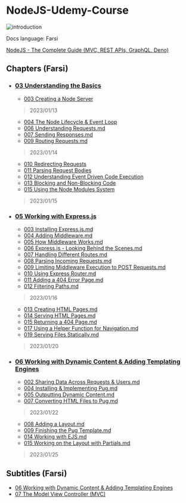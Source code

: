 # NodeJS-Udemy-Course

![introduction](https://ehsan.storage.iran.liara.space/git-hub/Udemy-NodeJS-Zero-To-Mastery/introduction.png)

Docs language: Farsi

[NodeJS - The Complete Guide (MVC, REST APIs, GraphQL, Deno)](https://www.udemy.com/course/nodejs-the-complete-guide/)

## Chapters (Farsi)
- ### [03 Understanding the Basics](03%20Understanding%20the%20Basics)
  - [003 Creating a Node Server](03%20Understanding%20the%20Basics/003%20Creating%20a%20Node%20Server.md)
  > 2023/01/13
  - [004 The Node Lifecycle & Event Loop](03%20Understanding%20the%20Basics/004%20The%20Node%20Lifecycle%20&%20Event%20Loop.md)
  - [006 Understanding Requests.md](03%20Understanding%20the%20Basics/006%20Understanding%20Requests.md)
  - [007 Sending Responses.md](03%20Understanding%20the%20Basics/007%20Sending%20Responses.md)
  - [009 Routing Requests.md](03%20Understanding%20the%20Basics/009%20Routing%20Requests.md)
  > 2023/01/14
  - [010 Redirecting Requests](03%20Understanding%20the%20Basics/010%20Redirecting%20Requests.md)
  - [011 Parsing Request Bodies](03%20Understanding%20the%20Basics/011%20Parsing%20Request%20Bodies.md)
  - [012 Understanding Event Driven Code Execution](03%20Understanding%20the%20Basics/012%20Understanding%20Event%20Driven%20Code%20Execution.md)
  - [013 Blocking and Non-Blocking Code](03%20Understanding%20the%20Basics/013%20Blocking%20and%20Non-Blocking%20Code.md)
  - [015 Using the Node Modules System](03%20Understanding%20the%20Basics/015%20Using%20the%20Node%20Modules%20System.md)
  > 2023/01/15
- ### [05 Working with Express.js](05%20Working%20with%20Express.js)
  - [003 Installing Express.js.md](05%20Working%20with%20Express.js/003%20Installing%20Express.js.md)
  - [004 Adding Middleware.md](05%20Working%20with%20Express.js/004%20Adding%20Middleware.md)
  - [005 How Middleware Works.md](05%20Working%20with%20Express.js/005%20How%20Middleware%20Works.md)
  - [006 Express.js - Looking Behind the Scenes.md](05%20Working%20with%20Express.js/006%20Express.js%20-%20Looking%20Behind%20the%20Scenes.md)
  - [007 Handling Different Routes.md](05%20Working%20with%20Express.js/007%20Handling%20Different%20Routes.md)
  - [008 Parsing Incoming Requests.md](05%20Working%20with%20Express.js/008%20Parsing%20Incoming%20Requests.md)
  - [009 Limiting Middleware Execution to POST Requests.md](05%20Working%20with%20Express.js/009%20Limiting%20Middleware%20Execution%20to%20POST%20Requests.md)
  - [010 Using Express Router.md](05%20Working%20with%20Express.js/010%20Using%20Express%20Router.md)
  - [011 Adding a 404 Error Page.md](05%20Working%20with%20Express.js/011%20Adding%20a%20404%20Error%20Page.md)
  - [012 Filtering Paths.md](05%20Working%20with%20Express.js/012%20Filtering%20Paths.md)
  > 2023/01/16
  - [013 Creating HTML Pages.md](05%20Working%20with%20Express.js/013%20Creating%20HTML%20Pages.md)
  - [014 Serving HTML Pages.md](05%20Working%20with%20Express.js/014%20Serving%20HTML%20Pages.md)
  - [015 Returning a 404 Page.md](05%20Working%20with%20Express.js/015%20Returning%20a%20404%20Page.md)
  - [017 Using a Helper Function for Navigation.md](05%20Working%20with%20Express.js/017%20Using%20a%20Helper%20Function%20for%20Navigation.md)
  - [019 Serving Files Statically.md](05%20Working%20with%20Express.js/019%20Serving%20Files%20Statically.md)
  > 2023/01/20
- ### [06 Working with Dynamic Content & Adding Templating Engines](06%20Working%20with%20Dynamic%20Content%20&%20Adding%20Templating%20Engines)
  - [002 Sharing Data Across Requests & Users.md](06%20Working%20with%20Dynamic%20Content%20&%20Adding%20Templating%20Engines/002%20Sharing%20Data%20Across%20Requests%20&%20Users.md)
  - [004 Installing & Implementing Pug.md](06%20Working%20with%20Dynamic%20Content%20&%20Adding%20Templating%20Engines/004%20Installing%20&%20Implementing%20Pug.md)
  - [005 Outputting Dynamic Content.md](06%20Working%20with%20Dynamic%20Content%20&%20Adding%20Templating%20Engines/005%20Outputting%20Dynamic%20Content.md)
  - [007 Converting HTML Files to Pug.md](06%20Working%20with%20Dynamic%20Content%20&%20Adding%20Templating%20Engines/007%20Converting%20HTML%20Files%20to%20Pug.md)
  > 2023/01/22
  - [008 Adding a Layout.md](06%20Working%20with%20Dynamic%20Content%20&%20Adding%20Templating%20Engines/008%20Adding%20a%20Layout.md)
  - [009 Finishing the Pug Template.md](06%20Working%20with%20Dynamic%20Content%20&%20Adding%20Templating%20Engines/009%20Finishing%20the%20Pug%20Template.md)
  - [014 Working with EJS.md](06%20Working%20with%20Dynamic%20Content%20&%20Adding%20Templating%20Engines/014%20Working%20with%20EJS.md)
  - [015 Working on the Layout with Partials.md](06%20Working%20with%20Dynamic%20Content%20&%20Adding%20Templating%20Engines/015%20Working%20on%20the%20Layout%20with%20Partials.md)
   > 2023/01/25
   
   
## Subtitles (Farsi)
  - [06 Working with Dynamic Content & Adding Templating Engines](06%20Working%20with%20Dynamic%20Content%20&%20Adding%20Templating%20Engines/Subtitles%20(Farsi))
  - [07 The Model View Controller (MVC)](07%20The%20Model%20View%20Controller%20(MVC)/Subtitles%20(Farsi))
